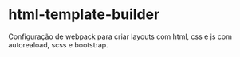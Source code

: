 # html-template-builder
Configuração de webpack para criar layouts com html, css e js com autoreaload, scss e bootstrap.
